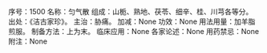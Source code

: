 序号：1500
名称：匀气散
组成：山栀、熟地、茯苓、细辛、桂、川芎各等分。
出处：《洁古家珍》。
主治：胁痛。
加减：None
功效：None
用法用量：加羊脂煎服。
制备方法：上为末。
临床应用：None
各家论述：None
用药禁忌：None
附注：None
